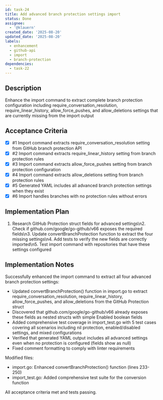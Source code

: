 ```yaml
---
id: task-24
title: Add advanced branch protection settings import
status: Done
assignee:
  - '@klauern'
created_date: '2025-08-20'
updated_date: '2025-08-20'
labels:
  - enhancement
  - github-api
  - import
  - branch-protection
dependencies:
  - task-22
---
```


## Description

Enhance the import command to extract complete branch protection configuration including require_conversation_resolution, require_linear_history, allow_force_pushes, and allow_deletions settings that are currently missing from the import output

## Acceptance Criteria
<!-- AC:BEGIN -->
- [x] #1 Import command extracts require_conversation_resolution setting from GitHub branch protection API
- [x] #2 Import command extracts require_linear_history setting from branch protection rules
- [x] #3 Import command extracts allow_force_pushes setting from branch protection configuration
- [x] #4 Import command extracts allow_deletions setting from branch protection rules
- [x] #5 Generated YAML includes all advanced branch protection settings when they exist
- [x] #6 Import handles branches with no protection rules without errors
<!-- AC:END -->

## Implementation Plan

1. Research GitHub Protection struct fields for advanced settings\n2. Check if github.com/google/go-github/v66 exposes the required fields\n3. Update convertBranchProtection function to extract the four missing settings\n4. Add tests to verify the new fields are correctly imported\n5. Test import command with repositories that have these settings configured

## Implementation Notes

Successfully enhanced the import command to extract all four advanced branch protection settings:

- Updated convertBranchProtection() function in import.go to extract require_conversation_resolution, require_linear_history, allow_force_pushes, and allow_deletions from the GitHub Protection struct
- Discovered that github.com/google/go-github/v66 already exposes these fields as nested structs with simple Enabled boolean fields
- Added comprehensive test coverage in import_test.go with 5 test cases covering all scenarios including nil protection, enabled/disabled settings, and mixed configurations
- Verified that generated YAML output includes all advanced settings even when no protection is configured (fields show as null)
- Fixed comment formatting to comply with linter requirements

Modified files:
- import.go: Enhanced convertBranchProtection() function (lines 233-250)
- import_test.go: Added comprehensive test suite for the conversion function

All acceptance criteria met and tests passing.
